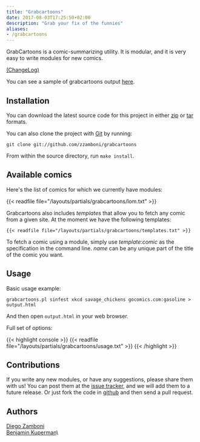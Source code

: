 ```yaml
---
title: "Grabcartoons"
date: 2017-08-03T17:25:50+02:00
description: "Grab your fix of the funnies"
aliases:
- /grabcartoons
---
```


GrabCartoons is a comic-summarizing utility. It is modular, and it is
very easy to write modules for new comics.

<!--more-->

[(ChangeLog)](http://github.com/zzamboni/grabcartoons/raw/master/ChangeLog)

You can see a sample of grabcartoons output
[here](../../cartoons-sample.html).

Installation
--------

You can download the latest source code for this project in either
[zip](http://github.com/zzamboni/grabcartoons/zipball/master) or
[tar](http://github.com/zzamboni/grabcartoons/tarball/master) formats.

You can also clone the project with [Git](http://git-scm.com) by
running:

```console
git clone git://github.com/zzamboni/grabcartoons
```

From within the source directory, run `make install`.

Available comics
----------------

Here's the list of comics for which we currently have modules:

{{< readfile file="/layouts/partials/grabcartoons/lom.txt" >}}

Grabcartoons also includes *templates* that allow you to fetch any comic
from a given site. At the moment we have the following templates:

```console
{{< readfile file="/layouts/partials/grabcartoons/templates.txt" >}}
```

To fetch a comic using a module, simply use *template:comic* as the
specification in the command line. *name* can be any unique part of the
title of the comic you want.

Usage
-----

Basic usage example:

    grabcartoons.pl sinfest xkcd savage_chickens gocomics.com:gasoline > output.html

And then open `output.html` in your web browser.

Full set of options:

{{< highlight console >}}
{{< readfile file="/layouts/partials/grabcartoons/usage.txt" >}}
{{< /highlight >}}

Contributions
-------------

If you write any new modules, or have any suggestions, please share them
with us! You can post them at the [issue
tracker](http://github.com/zzamboni/grabcartoons/issues), and we will
add them to a future release. Or just fork the code in
[github](http://github.com/zzamboni/grabcartoons/) and then send a pull
request.

Authors
-------

[Diego Zamboni](http://github.com/zzamboni/)\
[Benjamin Kuperman](http://github.com/kuperman/)\

